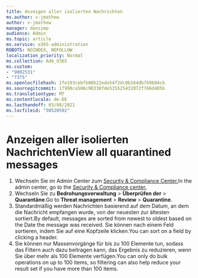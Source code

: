 ```yaml
---
title: Anzeigen aller isolierten Nachrichten
ms.author: v-jmathew
author: v-jmathew
manager: dansimp
audience: Admin
ms.topic: article
ms.service: o365-administration
ROBOTS: NOINDEX, NOFOLLOW
localization_priority: Normal
ms.collection: Adm_O365
ms.custom:
- "9002531"
- "7375"
ms.openlocfilehash: 2fe193cebfb00b22eda54f2dc0b264db7b9b84cb
ms.sourcegitcommit: 1f998ca586c90330fde515525432072f766d485b
ms.translationtype: MT
ms.contentlocale: de-DE
ms.lasthandoff: 03/08/2021
ms.locfileid: "50520592"
---
```

# <a name="view-all-quarantined-messages"></a><span data-ttu-id="72f25-102">Anzeigen aller isolierten Nachrichten</span><span class="sxs-lookup"><span data-stu-id="72f25-102">View all quarantined messages</span></span>

1. <span data-ttu-id="72f25-103">Wechseln Sie im Admin Center zum [Security & Compliance Center.](https://go.microsoft.com/fwlink/p/?linkid=2077143)</span><span class="sxs-lookup"><span data-stu-id="72f25-103">In the admin center, go to the [Security & Compliance center.](https://go.microsoft.com/fwlink/p/?linkid=2077143)</span></span>
2. <span data-ttu-id="72f25-104">Wechseln Sie zu **Bedrohungsverwaltung**  >  **Überprüfen der**  >  **Quarantäne**.</span><span class="sxs-lookup"><span data-stu-id="72f25-104">Go to **Threat management** > **Review** > **Quarantine**.</span></span>
3. <span data-ttu-id="72f25-105">Standardmäßig werden Nachrichten basierend auf dem Datum, an dem die Nachricht empfangen wurde, von der neuesten zur ältesten sortiert.</span><span class="sxs-lookup"><span data-stu-id="72f25-105">By default, messages are sorted from newest to oldest based on the Date the message was received.</span></span> <span data-ttu-id="72f25-106">Sie können nach einem Feld sortieren, indem Sie auf eine Kopfzeile klicken.</span><span class="sxs-lookup"><span data-stu-id="72f25-106">You can sort on a field by clicking a header.</span></span>
4. <span data-ttu-id="72f25-107">Sie können nur Massenvorgänge für bis zu 100 Elemente tun, sodass das Filtern auch dazu beitragen kann, das Ergebnis zu reduzieren, wenn Sie über mehr als 100 Elemente verfügen.</span><span class="sxs-lookup"><span data-stu-id="72f25-107">You can only do bulk operations on up to 100 items, so filtering can also help reduce your result set if you have more than 100 items.</span></span>
